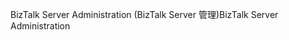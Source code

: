 <span data-ttu-id="02e76-101">BizTalk Server Administration (BizTalk Server 管理)</span><span class="sxs-lookup"><span data-stu-id="02e76-101">BizTalk Server Administration</span></span>